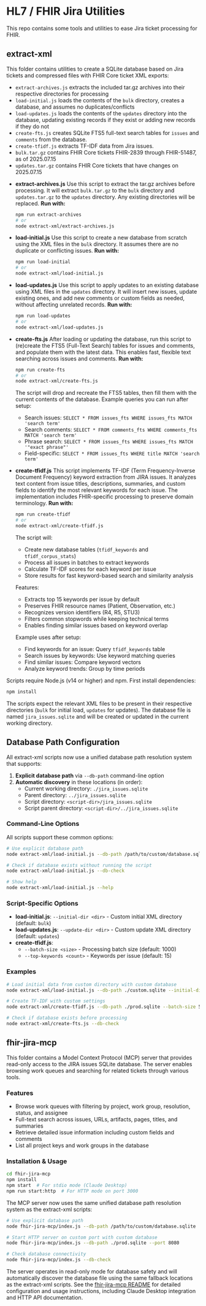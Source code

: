 
# HL7 / FHIR Jira Utilities

This repo contains some tools and utilities to ease Jira ticket processing for FHIR.

## extract-xml

This folder contains utilities to create a SQLite database based on Jira tickets and compressed files with FHIR Core ticket XML exports:
* `extract-archives.js` extracts the included tar.gz archives into their respective directories for processing
* `load-initial.js` loads the contents of the `bulk` directory, creates a database, and assumes no duplicates/conflicts
* `load-updates.js` loads the contents of the `updates` directory into the database, updating existing records if they exist or adding new records if they do not
* `create-fts.js` creates SQLite FTS5 full-text search tables for `issues` and `comments` from the database.
* `create-tfidf.js` extracts TF-IDF data from Jira issues.
* `bulk.tar.gz` contains FHIR Core tickets FHIR-2839 through FHIR-51487, as of 2025.07.15
* `updates.tar.gz` contains FHIR Core tickets that have changes on 2025.07.15

- **extract-archives.js**
  Use this script to extract the tar.gz archives before processing. It will extract `bulk.tar.gz` to the `bulk` directory and `updates.tar.gz` to the `updates` directory. Any existing directories will be replaced.
  **Run with:**
  ```sh
  npm run extract-archives
  # or
  node extract-xml/extract-archives.js
  ```

- **load-initial.js**
  Use this script to create a new database from scratch using the XML files in the `bulk` directory. It assumes there are no duplicate or conflicting issues.
  **Run with:**
  ```sh
  npm run load-initial
  # or
  node extract-xml/load-initial.js
  ```

- **load-updates.js**
  Use this script to apply updates to an existing database using XML files in the `updates` directory. It will insert new issues, update existing ones, and add new comments or custom fields as needed, without affecting unrelated records.
  **Run with:**
  ```sh
  npm run load-updates
  # or
  node extract-xml/load-updates.js
  ```

- **create-fts.js**
  After loading or updating the database, run this script to (re)create the FTS5 (Full-Text Search) tables for issues and comments, and populate them with the latest data. This enables fast, flexible text searching across issues and comments.
  **Run with:**
  ```sh
  npm run create-fts
  # or
  node extract-xml/create-fts.js
  ```
  The script will drop and recreate the FTS5 tables, then fill them with the current contents of the database.
  Example queries you can run after setup:
  - Search issues: `SELECT * FROM issues_fts WHERE issues_fts MATCH 'search term'`
  - Search comments: `SELECT * FROM comments_fts WHERE comments_fts MATCH 'search term'`
  - Phrase search: `SELECT * FROM issues_fts WHERE issues_fts MATCH '"exact phrase"'`
  - Field-specific: `SELECT * FROM issues_fts WHERE title MATCH 'search term'`

- **create-tfidf.js**
  This script implements TF-IDF (Term Frequency-Inverse Document Frequency) keyword extraction from JIRA issues. It analyzes text content from issue titles, descriptions, summaries, and custom fields to identify the most relevant keywords for each issue. The implementation includes FHIR-specific processing to preserve domain terminology.
  **Run with:**
  ```sh
  npm run create-tfidf
  # or
  node extract-xml/create-tfidf.js
  ```
  The script will:
  - Create new database tables (`tfidf_keywords` and `tfidf_corpus_stats`)
  - Process all issues in batches to extract keywords
  - Calculate TF-IDF scores for each keyword per issue
  - Store results for fast keyword-based search and similarity analysis
  
  Features:
  - Extracts top 15 keywords per issue by default
  - Preserves FHIR resource names (Patient, Observation, etc.)
  - Recognizes version identifiers (R4, R5, STU3)
  - Filters common stopwords while keeping technical terms
  - Enables finding similar issues based on keyword overlap
  
  Example uses after setup:
  - Find keywords for an issue: Query `tfidf_keywords` table
  - Search issues by keywords: Use keyword matching queries
  - Find similar issues: Compare keyword vectors
  - Analyze keyword trends: Group by time periods

Scripts require Node.js (v14 or higher) and npm. First install dependencies:
```sh
npm install
```

The scripts expect the relevant XML files to be present in their respective directories (`bulk` for initial load, `updates` for updates). The database file is named `jira_issues.sqlite` and will be created or updated in the current working directory.

## Database Path Configuration

All extract-xml scripts now use a unified database path resolution system that supports:

1. **Explicit database path** via `--db-path` command-line option
2. **Automatic discovery** in these locations (in order):
   - Current working directory: `./jira_issues.sqlite`
   - Parent directory: `../jira_issues.sqlite`
   - Script directory: `<script-dir>/jira_issues.sqlite`
   - Script parent directory: `<script-dir>/../jira_issues.sqlite`

### Command-Line Options

All scripts support these common options:

```sh
# Use explicit database path
node extract-xml/load-initial.js --db-path /path/to/custom/database.sqlite

# Check if database exists without running the script
node extract-xml/load-initial.js --db-check

# Show help
node extract-xml/load-initial.js --help
```

### Script-Specific Options

- **load-initial.js**: `--initial-dir <dir>` - Custom initial XML directory (default: `bulk`)
- **load-updates.js**: `--update-dir <dir>` - Custom update XML directory (default: `updates`)
- **create-tfidf.js**: 
  - `--batch-size <size>` - Processing batch size (default: 1000)
  - `--top-keywords <count>` - Keywords per issue (default: 15)

### Examples

```sh
# Load initial data from custom directory with custom database
node extract-xml/load-initial.js --db-path ./custom.sqlite --initial-dir ./my-bulk-data

# Create TF-IDF with custom settings
node extract-xml/create-tfidf.js --db-path ./prod.sqlite --batch-size 500 --top-keywords 20

# Check if database exists before processing
node extract-xml/create-fts.js --db-check
```

## fhir-jira-mcp

This folder contains a Model Context Protocol (MCP) server that provides read-only access to the JIRA issues SQLite database. The server enables browsing work queues and searching for related tickets through various tools.

### Features
- Browse work queues with filtering by project, work group, resolution, status, and assignee
- Full-text search across issues, URLs, artifacts, pages, titles, and summaries
- Retrieve detailed issue information including custom fields and comments
- List all project keys and work groups in the database

### Installation & Usage
```sh
cd fhir-jira-mcp
npm install
npm start  # For stdio mode (Claude Desktop)
npm run start:http  # For HTTP mode on port 3000
```

The MCP server now uses the same unified database path resolution system as the extract-xml scripts:

```sh
# Use explicit database path
node fhir-jira-mcp/index.js --db-path /path/to/custom/database.sqlite

# Start HTTP server on custom port with custom database
node fhir-jira-mcp/index.js --db-path ./prod.sqlite --port 8080

# Check database connectivity
node fhir-jira-mcp/index.js --db-check
```

The server operates in read-only mode for database safety and will automatically discover the database file using the same fallback locations as the extract-xml scripts. See the [fhir-jira-mcp README](fhir-jira-mcp/README.md) for detailed configuration and usage instructions, including Claude Desktop integration and HTTP API documentation.